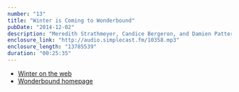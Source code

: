 ```yaml
---
number: "13"
title: "Winter is Coming to Wonderbound"
pubDate: "2014-12-02"
description: "Meredith Strathmeyer, Candice Bergeron, and Damien Patterson of Wonderbound stop by to discuss Winter, the newest collaborative production of the ballet company."
enclosure_link: "http://audio.simplecast.fm/10358.mp3"
enclosure_length: "13785539"
duration: "00:25:35"
---
```

- [Winter on the web](http://wonderbound.com/shows-events/winter-2014/)
- [Wonderbound homepage](http://wonderbound.com)